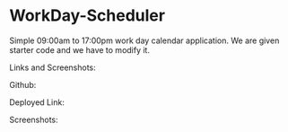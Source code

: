 # WorkDay-Scheduler
Simple 09:00am to 17:00pm work day calendar application. We are given starter code and we have to modify it.

Links and Screenshots:

Github:

Deployed Link:

Screenshots: